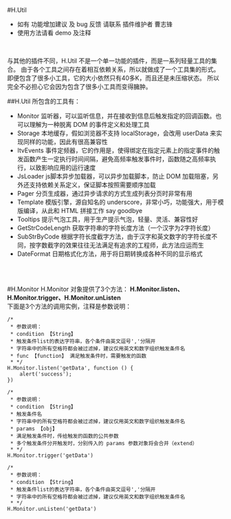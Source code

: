 #H.Util
* 如有 功能增加建议 及 bug 反馈 请联系 插件维护者 曹志锋  
* 使用方法请看 demo 及注释

<br />

与其他的插件不同，H.Util 不是一个单一功能的插件，而是一系列轻量工具的集合。
由于各个工具之间存在着相互依赖关系，所以就做成了一个工具集的形式。
即便包含了很多小工具，它的大小依然只有40多K，而且还是未压缩状态。
所以完全不必担心它会因为包含了很多小工具而变得臃肿。
  
##H.Util 所包含的工具有：
* Monitor 监听器，可以监听信息，并在接收到信息后触发指定的回调函数。也可以理解为一种脱离 DOM 的事件定义和处理工具
* Storage 本地缓存，假如浏览器不支持 localStorage，会改用 userData 来实现同样的功能，因此有很高兼容性
* ItvEvents 事件定频器，它的作用是，使得绑定在指定元素上的指定事件的触发函数产生一定执行时间间隔，避免高频率触发事件时，函数随之高频率执行，以致影响应用的运行速度
* JsLoader js脚本异步加载器，可以异步加载脚本，防止 DOM 加载阻塞，另外还支持依赖关系定义，保证脚本按照需要顺序加载
* Pager 分页生成器，通过异步请求的方式生成列表分页时非常有用
* Template 模版引擎，源自知名的 underscore，非常小巧，功能强大，用于模版编译，从此和 HTML 拼接工作 say goodbye
* Tooltips 提示气泡工具，用于生产提示气泡，轻量、灵活、兼容性好
* GetStrCodeLength 获取字符串的字符长度方法（一个汉字为2字符长度）
* SubStrByCode 根据字符长度截字方法，由于汉字和英文数字的字符长度不同，按字数截字的效果往往无法满足有追求的工程师，此方法应运而生
* DateFormat 日期格式化方法，用于将日期转换成各种不同的显示格式
<br />

<br />

#H.Monitor
H.Monitor 对象提供了3个方法：
**H.Monitor.listen、H.Monitor.trigger、H.Monitor.unListen**
<br />
下面是3个方法的调用实例，注释是参数说明：
```
/*
 * 参数说明：
 * condition 【String】
 * 触发条件list的表达字符串，各个条件由英文逗号','分隔开
 * 字符串中的所有空格符都会被过滤掉，建议仅用英文和数字组织触发条件名
 * func 【function】 满足触发条件时，需要触发的函数
 * */
H.Monitor.listen('getData', function () {
    alert('success');
})
```

```
/*
 * 参数说明：
 * condition 【String】
 * 触发条件名
 * 字符串中的所有空格符都会被过滤掉，建议仅用英文和数字组织触发条件名
 * params 【obj】
 * 满足触发条件时，传给触发的函数的公共参数
 * 多个触发条件分开触发时，分别传入的 params 参数对象将会合并（extend）
 * */
H.Monitor.trigger('getData')
```

```
/*
 * 参数说明：
 * condition 【String】
 * 触发条件list的表达字符串，各个条件由英文逗号','分隔开
 * 字符串中的所有空格符都会被过滤掉，建议仅用英文和数字组织触发条件名
 * */
H.Monitor.unListen('getData')
```
